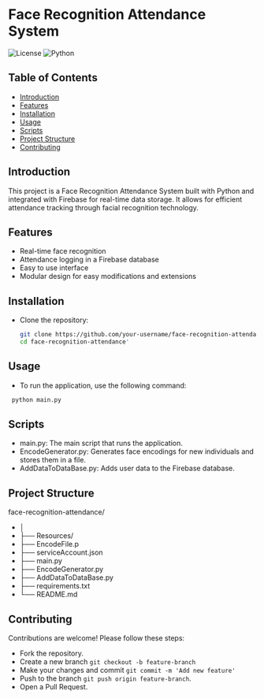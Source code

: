 # Face Recognition Attendance System

![License](https://img.shields.io/badge/license-MIT-green) ![Python](https://img.shields.io/badge/python-3.12.2-blue)

## Table of Contents
- [Introduction](#introduction)
- [Features](#features)
- [Installation](#installation)
- [Usage](#usage)
- [Scripts](#scripts)
- [Project Structure](#project-structure)
- [Contributing](#contributing)

## Introduction
This project is a Face Recognition Attendance System built with Python and integrated with Firebase for real-time data storage. It allows for efficient attendance tracking through facial recognition technology.

## Features
- Real-time face recognition
- Attendance logging in a Firebase database
- Easy to use interface
- Modular design for easy modifications and extensions

## Installation
 - Clone the repository:
   ```bash
   git clone https://github.com/your-username/face-recognition-attendance.git
   cd face-recognition-attendance'

## Usage
- To run the application, use the following command:
 ```bash
  python main.py
```
## Scripts
 - main.py: The main script that runs the application.
 - EncodeGenerator.py: Generates face encodings for new individuals and stores them in a file.
 - AddDataToDataBase.py: Adds user data to the Firebase database.

## Project Structure

   face-recognition-attendance/
 - │
 - ├── Resources/           
 - ├── EncodeFile.p         
 - ├── serviceAccount.json  
 - ├── main.py              
 - ├── EncodeGenerator.py   
 - ├── AddDataToDataBase.py 
 - ├── requirements.txt    
 - └── README.md            

  
## Contributing
 Contributions are welcome! Please follow these steps:

 - Fork the repository.
 - Create a new branch ```git checkout -b feature-branch```
 - Make your changes and commit ```git commit -m 'Add new feature'```
 - Push to the branch ```git push origin feature-branch```.
 - Open a Pull Request.


